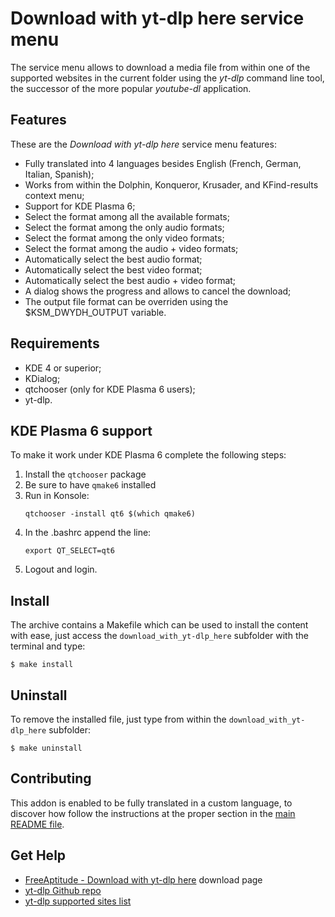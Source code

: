 # Download with yt-dlp here service menu

The service menu allows to download a media file from within one of the supported
websites in the current folder using the *yt-dlp* command line tool,
the successor of the more popular *youtube-dl* application.

## Features

These are the *Download with yt-dlp here* service menu features:
- Fully translated into 4 languages besides English
  (French, German, Italian, Spanish);
- Works from within the Dolphin, Konqueror, Krusader, and KFind-results context menu;
- Support for KDE Plasma 6;
- Select the format among all the available formats;
- Select the format among the only audio formats;
- Select the format among the only video formats;
- Select the format among the audio + video formats;
- Automatically select the best audio format;
- Automatically select the best video format;
- Automatically select the best audio + video format;
- A dialog shows the progress and allows to cancel the download;
- The output file format can be overriden using the $KSM_DWYDH_OUTPUT variable.

## Requirements

- KDE 4 or superior;
- KDialog;
- qtchooser (only for KDE Plasma 6 users);
- yt-dlp.

## KDE Plasma 6 support

To make it work under KDE Plasma 6 complete the following steps:
1. Install the `qtchooser` package
2. Be sure to have `qmake6` installed
3. Run in Konsole:
    ```
    qtchooser -install qt6 $(which qmake6)
    ```
4. In the .bashrc append the line:
    ```
    export QT_SELECT=qt6
    ```
5. Logout and login.

## Install

The archive contains a Makefile which can be used to install the content with ease,
just access the `download_with_yt-dlp_here` subfolder with the terminal and type:
```
$ make install
```

## Uninstall

To remove the installed file, just type from within the `download_with_yt-dlp_here` subfolder:
```
$ make uninstall
```

## Contributing

This addon is enabled to be fully translated in a custom language, to discover how
follow the instructions at the proper section in the [main README file][contributing].

## Get Help

- [FreeAptitude - Download with yt-dlp here][download] download page
- [yt-dlp Github repo][yt_dlp]
- [yt-dlp supported sites list][sites]

[download]: https://freeaptitude.altervista.org/downloads/download-with-yt-dlp-here.html "Download with yt-dlp here download page on FreeAptitude"
[contributing]: https://github.com/fabiomux/kde-servicemenus#contributing "How to contribute at the Download with yt-dlp here project"
[yt_dlp]: https://github.com/yt-dlp/yt-dlp "yt-dlp Github repo"
[sites]: https://github.com/yt-dlp/yt-dlp/blob/master/supportedsites.md "yt-dlp supported sites"
[§]: # "Generated by servicemenu_generator"
